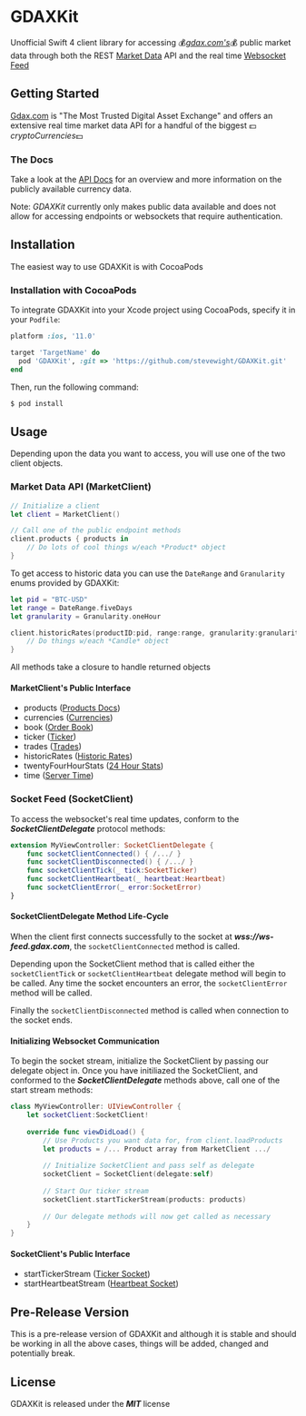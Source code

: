 # GDAXKit
  Unofficial Swift 4 client library for accessing 💰*[gdax.com's](https://www.gdax.com)*💰 public market data through both the REST [Market Data](https://docs.gdax.com/#market-data) API and the real time [Websocket Feed](https://docs.gdax.com/#websocket-feed)
  
## Getting Started
  [Gdax.com](https://www.gdax.com) is "The Most Trusted Digital Asset Exchange" and offers an extensive real time market data API for a handful of the biggest 💵*cryptoCurrencies*💵
  
### The Docs
  Take a look at the [API Docs](https://docs.gdax.com/) for an overview and more information on the publicly available currency data.  
  
Note: *GDAXKit* currently only makes public data available and does not allow for accessing endpoints or websockets that require authentication.

## Installation
The easiest way to use GDAXKit is with CocoaPods

### Installation with CocoaPods
To integrate GDAXKit into your Xcode project using CocoaPods, specify it in your `Podfile`:

```ruby
platform :ios, '11.0'

target 'TargetName' do
  pod 'GDAXKit', :git => 'https://github.com/stevewight/GDAXKit.git'
end
```

Then, run the following command:

```bash
$ pod install
```
  
## Usage
  Depending upon the data you want to access, you will use one of the two client objects.
  
### Market Data API (MarketClient)
```swift
// Initialize a client
let client = MarketClient()

// Call one of the public endpoint methods
client.products { products in
	// Do lots of cool things w/each *Product* object
}

```
To get access to historic data you can use the ```DateRange``` and ```Granularity``` enums provided by GDAXKit:

```swift
let pid = "BTC-USD"
let range = DateRange.fiveDays
let granularity = Granularity.oneHour

client.historicRates(productID:pid, range:range, granularity:granularity) { candles in
	// Do things w/each *Candle* object
}
```

All methods take a closure to handle returned objects

#### MarketClient's Public Interface

* products ([Products Docs](https://docs.gdax.com/#products))
* currencies ([Currencies](https://docs.gdax.com/#currencies))
* book ([Order Book](https://docs.gdax.com/#get-product-order-book))
* ticker ([Ticker](https://docs.gdax.com/#get-product-ticker))
* trades ([Trades](https://docs.gdax.com/#get-trades))
* historicRates ([Historic Rates](https://docs.gdax.com/#get-historic-rates))
* twentyFourHourStats ([24 Hour Stats](https://docs.gdax.com/#get-24hr-stats))
* time ([Server Time](https://docs.gdax.com/#time))

### Socket Feed (SocketClient)
To access the websocket's real time updates, conform to the ***SocketClientDelegate*** protocol methods:

```swift
extension MyViewController: SocketClientDelegate {
	func socketClientConnected() { /.../ }
	func socketClientDisconnected() { /.../ }
	func socketClientTick(_ tick:SocketTicker)
  	func socketClientHeartbeat(_ heartbeat:Heartbeat)
   	func socketClientError(_ error:SocketError)
}
```
#### SocketClientDelegate Method Life-Cycle
When the client first connects successfully to the socket at ***wss://ws-feed.gdax.com***, the ```socketClientConnected``` method is called.

Depending upon the SocketClient method that is called either the ```socketClientTick``` or ```socketClientHeartbeat``` delegate method will begin to be called.  Any time the socket encounters an error, the ```socketClientError``` method will be called.

Finally the ```socketClientDisconnected``` method is called when connection to the socket ends.

#### Initializing Websocket Communication

To begin the socket stream, initialize the SocketClient by passing our delegate object in.  Once you have initiliazed the SocketClient, and conformed to the ***SocketClientDelegate*** methods above, call one of the start stream methods:

```swift
class MyViewController: UIViewController {
	let socketClient:SocketClient!
	
	override func viewDidLoad() {
		// Use Products you want data for, from client.loadProducts
		let products = /... Product array from MarketClient .../
	
		// Initialize SocketClient and pass self as delegate
		socketClient = SocketClient(delegate:self)
		
		// Start Our ticker stream
		socketClient.startTickerStream(products: products)
		
		// Our delegate methods will now get called as necessary
	}
}
```

#### SocketClient's Public Interface

* startTickerStream ([Ticker Socket](https://docs.gdax.com/#the-code-classprettyprinttickercode-channel))
* startHeartbeatStream ([Heartbeat Socket](https://docs.gdax.com/#the-code-classprettyprintheartbeatcode-channel))

## Pre-Release Version
This is a pre-release version of GDAXKit and although it is stable and should be working in all the above cases, things will be added, changed and potentially break.

## License
GDAXKit is released under the _***MIT***_ license
